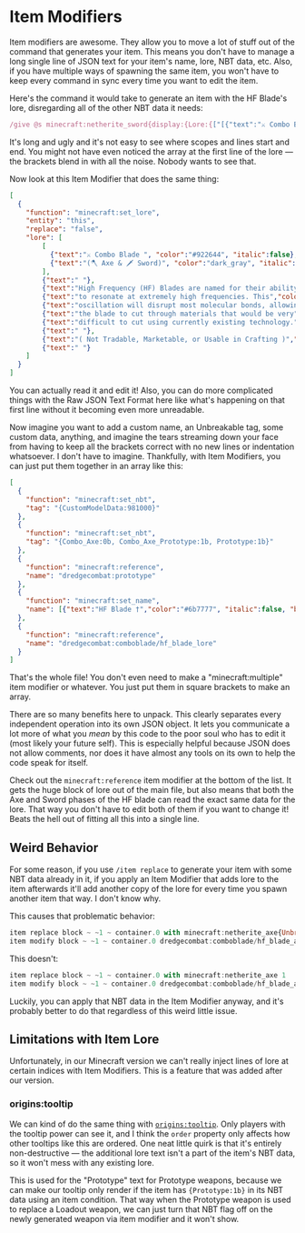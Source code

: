 # Item Modifiers

Item modifiers are awesome. They allow you to move a lot of stuff out of the command that generates your item. This means you don't have to manage a long single line of JSON text for your item's name, lore, NBT data, etc. Also, if you have multiple ways of spawning the same item, you won't have to keep every command in sync every time you want to edit the item.

Here's the command it would take to generate an item with the HF Blade's lore, disregarding all of the other NBT data it needs:

```js
/give @s minecraft:netherite_sword{display:{Lore:{["[{"text":"⚔ Combo Blade ", "color":"#922644", "italic":false},{"text":"(🪓 Axe & 🗡 Sword)","color":"dark_gray", "italic":false}]"],{"text":" "},{"text":"High Frequency (HF) Blades are named for their ability","color":"gray","italic":false},{"text":"to resonate at extremely high frequencies. This","color":"gray","italic":false},{"text":"oscillation will disrupt most molecular bonds, allowing","color":"gray","italic":false},{"text":"the blade to cut through materials that would be very","color":"gray","italic":false},{"text":"difficult to cut using currently existing technology.","color":"gray","italic":false},{"text":" "},{"text":"( Not Tradable, Marketable, or Usable in Crafting )","color":"dark_gray","italic":false},{"text":" "}}}} 1
```

It's long and ugly and it's not easy to see where scopes and lines start and end. You might not have even noticed the array at the first line of the lore — the brackets blend in with all the noise. Nobody wants to see that.

Now look at this Item Modifier that does the same thing:

```json
[
  {
    "function": "minecraft:set_lore",
    "entity": "this",
    "replace": "false",
    "lore": [
        [
          {"text":"⚔ Combo Blade ", "color":"#922644", "italic":false},
          {"text":"(🪓 Axe & 🗡 Sword)", "color":"dark_gray", "italic":false}
        ],
        {"text":" "},
        {"text":"High Frequency (HF) Blades are named for their ability","color":"gray","italic":false},
        {"text":"to resonate at extremely high frequencies. This","color":"gray","italic":false},
        {"text":"oscillation will disrupt most molecular bonds, allowing","color":"gray","italic":false},
        {"text":"the blade to cut through materials that would be very","color":"gray","italic":false},
        {"text":"difficult to cut using currently existing technology.","color":"gray","italic":false},
        {"text":" "},
        {"text":"( Not Tradable, Marketable, or Usable in Crafting )","color":"dark_gray","italic":false},
        {"text":" "}
    ]
  }
]
```

You can actually read it and edit it! Also, you can do more complicated things with the Raw JSON Text Format here like what's happening on that first line without it becoming even more unreadable.

Now imagine you want to add a custom name, an Unbreakable tag, some custom data, anything, and imagine the tears streaming down your face from having to keep all the brackets correct with no new lines or indentation whatsoever. I don't have to imagine. Thankfully, with Item Modifiers, you can just put them together in an array like this:

```json
[
  {
    "function": "minecraft:set_nbt",
    "tag": "{CustomModelData:981000}"
  },
  {
    "function": "minecraft:set_nbt",
    "tag": "{Combo_Axe:0b, Combo_Axe_Prototype:1b, Prototype:1b}"
  },
  {
    "function": "minecraft:reference",
    "name": "dredgecombat:prototype"
  },
  {
    "function": "minecraft:set_name",
    "name": [{"text":"HF Blade †","color":"#6b7777", "italic":false, "bold":true}]
  },
  {
    "function": "minecraft:reference",
    "name": "dredgecombat:comboblade/hf_blade_lore"
  }
]
```

That's the whole file! You don't even need to make a "minecraft:multiple" item modifier or whatever. You just put them in square brackets to make an array.

There are so many benefits here to unpack. This clearly separates every independent operation into its own JSON object. It lets you communicate a lot more of what you *mean* by this code to the poor soul who has to edit it (most likely your future self). This is especially helpful because JSON does not allow comments, nor does it have almost any tools on its own to help the code speak for itself.

Check out the `minecraft:reference` item modifier at the bottom of the list. It gets the huge block of lore out of the main file, but also means that both the Axe and Sword phases of the HF blade can read the exact same data for the lore. That way you don't have to edit both of them if you want to change it! Beats the hell out of fitting all this into a single line.

## Weird Behavior

For some reason, if you use `/item replace` to generate your item with some NBT data already in it, if you apply an Item Modifier that adds lore to the item afterwards it'll add another copy of the lore for every time you spawn another item that way. I don't know why.

This causes that problematic behavior:

```js
item replace block ~ ~1 ~ container.0 with minecraft:netherite_axe{Unbreakable:1b} 1
item modify block ~ ~1 ~ container.0 dredgecombat:comboblade/hf_blade_axe // scary!
```

This doesn't:

```js
item replace block ~ ~1 ~ container.0 with minecraft:netherite_axe 1
item modify block ~ ~1 ~ container.0 dredgecombat:comboblade/hf_blade_axe // works fine :)
```

Luckily, you can apply that NBT data in the Item Modifier anyway, and it's probably better to do that regardless of this weird little issue.

## Limitations with Item Lore

Unfortunately, in our Minecraft version we can't really inject lines of lore at certain indices with Item Modifiers. This is a feature that was added after our version.

### origins:tooltip

We can kind of do the same thing with [`origins:tooltip`](https://origins.readthedocs.io/en/1.10.0/types/power_types/tooltip/). Only players with the tooltip power can see it, and I think the `order` property only affects how other tooltips like this are ordered. One neat little quirk is that it's entirely non-destructive — the additional lore text isn't a part of the item's NBT data, so it won't mess with any existing lore.

This is used for the "Prototype" text for Prototype weapons, because we can make our tooltip only render if the item has `{Prototype:1b}` in its NBT data using an item condition. That way when the Prototype weapon is used to replace a Loadout weapon, we can just turn that NBT flag off on the newly generated weapon via item modifier and it won't show.
